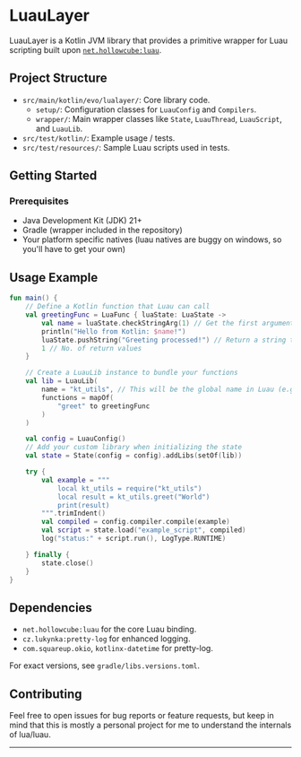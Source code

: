 # LuauLayer

LuauLayer is a Kotlin JVM library that provides a primitive wrapper for Luau scripting built upon [`net.hollowcube:luau`](https://github.com/hollow-cube/luau-java).

## Project Structure

*   `src/main/kotlin/evo/lualayer/`: Core library code.
    *   `setup/`: Configuration classes for `LuauConfig` and `Compilers`.
    *   `wrapper/`: Main wrapper classes like `State`, `LuauThread`, `LuauScript`, and `LuauLib`.
*   `src/test/kotlin/`: Example usage / tests.
*   `src/test/resources/`: Sample Luau scripts used in tests.

## Getting Started

### Prerequisites

*   Java Development Kit (JDK) 21+
*   Gradle (wrapper included in the repository)
*   Your platform specific natives (luau natives are buggy on windows, so you'll have to get your own)

## Usage Example

```kotlin
fun main() {
    // Define a Kotlin function that Luau can call
    val greetingFunc = LuaFunc { luaState: LuaState ->
        val name = luaState.checkStringArg(1) // Get the first argument as a string
        println("Hello from Kotlin: $name!")
        luaState.pushString("Greeting processed!") // Return a string to Luau
        1 // No. of return values
    }

    // Create a LuauLib instance to bundle your functions
    val lib = LuauLib(
        name = "kt_utils", // This will be the global name in Luau (e.g., `kt_utils.greet()`)
        functions = mapOf(
            "greet" to greetingFunc
        )
    )

    val config = LuauConfig()
    // Add your custom library when initializing the state
    val state = State(config = config).addLibs(setOf(lib))

    try {
        val example = """
            local kt_utils = require("kt_utils")
            local result = kt_utils.greet("World")
            print(result)
        """.trimIndent()
        val compiled = config.compiler.compile(example)
        val script = state.load("example_script", compiled)
        log("status:" + script.run(), LogType.RUNTIME)

    } finally {
        state.close()
    }
}
```

## Dependencies

*   `net.hollowcube:luau` for the core Luau binding.
*   `cz.lukynka:pretty-log` for enhanced logging.
*   `com.squareup.okio`, `kotlinx-datetime` for pretty-log.

For exact versions, see `gradle/libs.versions.toml`.

## Contributing

Feel free to open issues for bug reports or feature requests, but keep in mind that this is mostly a personal project for me to understand the internals of lua/luau.

---
